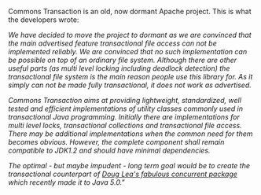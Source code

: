 <div class="section">
<p>
Commons Transaction is an old, now dormant Apache project. This is what the developers wrote:
</p><p>
<i>We have decided to move the project to dormant as we are convinced that the main
advertised feature <i>transactional file access</i> can not be implemented reliably.
We are convinced that no such implementation can be possible on top of an ordinary file system.
Although there are other useful parts (as multi
level locking including deadlock detection) the transactional file
system is the main reason people use this library for. As it simply
can not be made fully transactional, it does not work as advertised.</i>
</p><p>
<i>Commons Transaction aims at providing lightweight, standardized,
well tested and 
efficient implementations of utility classes commonly used in
transactional Java programming. Initially there are implementations for
multi level locks, 
transactional collections and transactional file access. There may
be additional implementations when the common need for them becomes
obvious. However, the complete component shall remain compatible to
JDK1.2 and should have minimal dependencies.</i>
</p><p>
<i>The optimal - but maybe impudent - long term goal would be to create the transactional counterpart
of <a class="externalLink" href="http://gee.cs.oswego.edu/dl/classes/EDU/oswego/cs/dl/util/concurrent/intro.html">Doug
Lea's fabulous concurrent package</a> which recently made it to Java 5.0."</i>
</p>
</div>